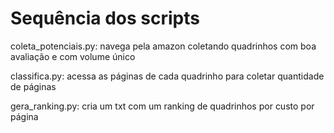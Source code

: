 # Sequência dos scripts

coleta_potenciais.py: navega pela amazon coletando quadrinhos com boa avaliação e com volume único

classifica.py: acessa as páginas de cada quadrinho para coletar quantidade de páginas

gera_ranking.py: cria um txt com um ranking de quadrinhos por custo por página
